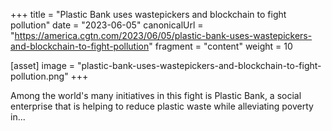 +++
title = "Plastic Bank uses wastepickers and blockchain to fight pollution"
date = "2023-06-05"
canonicalUrl = "https://america.cgtn.com/2023/06/05/plastic-bank-uses-wastepickers-and-blockchain-to-fight-pollution"
fragment = "content"
weight = 10

[asset]
    image = "plastic-bank-uses-wastepickers-and-blockchain-to-fight-pollution.png"
+++

Among the world's many initiatives in this fight is Plastic Bank, a social 
enterprise that is helping to reduce plastic waste while alleviating 
poverty in...
